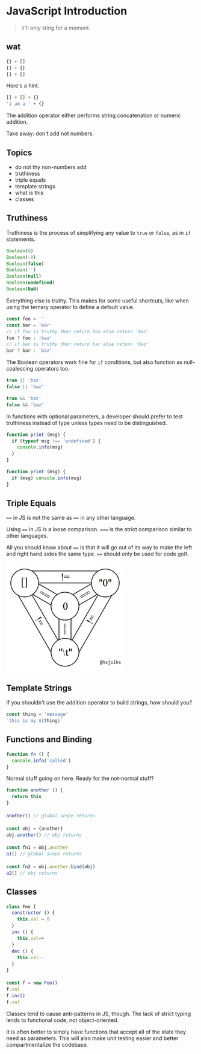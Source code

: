 # JavaScript Introduction
> It'll only sting for a moment.

## wat

```js
{} + []
[] + {}
[] + []
```

Here's a hint.

```js
[] + [] + {}
'i am a ' + {}
```

The addition operator either performs string concatenation or numeric addition.

Take away: don't add not numbers.

## Topics

- do not thy non-numbers add
- truthiness
- triple equals
- template strings
- what is this
- classes

## Truthiness

Truthiness is the process of simplifying any value to `true` or `false`, as in `if` statements.

```js
Boolean(0)
Boolean(-0)
Boolean(false)
Boolean('')
Boolean(null)
Boolean(undefined)
Boolean(NaN)
```

Everything else is truthy. This makes for some useful shortcuts, like when using the ternary operator to define a default value.

```js
const foo = ''
const bar = 'bar'
// if foo is truthy then return foo else return 'baz'
foo ? foo : 'baz'
// if bar is truthy then return bar else return 'baz'
bar ? bar : 'baz'
```

The Boolean operators work fine for `if` conditions, but also function as null-coalescing operators too.

```js
true || 'baz'
false || 'baz'
```

```js
true && 'baz'
false && 'baz'
```

In functions with optional parameters, a developer should prefer to test truthiness instead of type unless types need to be distinguished.

```js
function print (msg) {
  if (typeof msg !== 'undefined') {
    console.info(msg)
  }
}
```

```js
function print (msg) {
  if (msg) console.info(msg)
}
```

## Triple Equals

`==` in JS is not the same as `==` in any other language.

Using `==` in JS is a loose comparison. `===` is the strict comparison similar to other languages.

All you should know about `==` is that it will go out of its way to make the left and right hand sides the same type. `==` should only be used for code golf.

![](6BYGcfx.jpg)

## Template Strings

If you shouldn't use the addition operator to build strings, how should you?

```js
const thing = 'message'
`this is my ${thing}`
```

## Functions and Binding

```js
function fn () {
  console.info('called')
}
```

Normal stuff going on here. Ready for the not-normal stuff?

```js
function another () {
  return this
}

another() // global scope returns

const obj = {another}
obj.another() // obj returns

const fn1 = obj.another
a1() // global scope returns

const fn2 = obj.another.bind(obj)
a2() // obj returns
```

## Classes

```js
class Foo {
  constructor () {
    this.val = 0
  }
  inc () {
    this.val++
  }
  dec () {
    this.val--
  }
}

const f = new Foo()
f.val
f.inc()
f.val
```

Classes tend to cause anti-patterns in JS, though. The lack of strict typing lends to functional code, not object-oriented.

It is often better to simply have functions that accept all of the state they need as parameters. This will also make unit testing easier and better compartmentalize the codebase.
